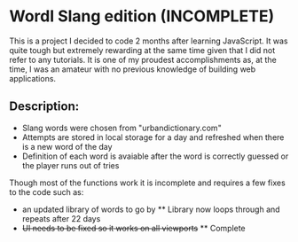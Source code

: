 # Wordl Slang edition (INCOMPLETE)

This is a project I decided to code 2 months after learning JavaScript. It was quite tough but extremely rewarding at the same time given that I did not refer to any tutorials. It is one of my proudest accomplishments as, at the time, I was an amateur with no previous knowledge of building web applications.

## Description:
- Slang words were chosen from "urbandictionary.com" 
- Attempts are stored in local storage for a day and refreshed when there is a new word of the day
- Definition of each word is avaiable after the word is correctly guessed or the player runs out of tries


Though most of the functions work it is incomplete and requires a few fixes to the code such as:

- an updated library of words to go by ** Library now loops through and repeats after 22 days
- ~~UI needs to be fixed so it works on all viewports~~ ** Complete
